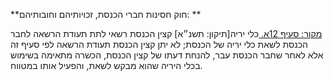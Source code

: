 **חוק חסינות חברי הכנסת, זכויותיהם וחובותיהם: **

[מקור: סעיף 12א. ](https://he.wikisource.org/wiki/%D7%97%D7%95%D7%A7-%D7%99%D7%A1%D7%95%D7%93:_%D7%94%D7%9B%D7%A0%D7%A1%D7%AA#%D7%A1%D7%A2%D7%99%D7%A3_12א)
כלי יריה[תיקון: תשנ״א]
קצין הכנסת רשאי לתת תעודת הרשאה לחבר הכנסת לשאת כלי יריה של הכנסת; לא יתן קצין הכנסת תעודת הרשאה לפי סעיף זה אלא לאחר שחבר הכנסת עבר, להנחת דעתו של קצין הכנסת, הכשרה מתאימה בשימוש בכלי היריה שהוא מבקש לשאת, והפעיל אותו במטווח.